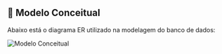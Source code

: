 ## 🧩 Modelo Conceitual

Abaixo está o diagrama ER utilizado na modelagem do banco de dados:

![Modelo Conceitual](docs/modelo-conceitual.png)
